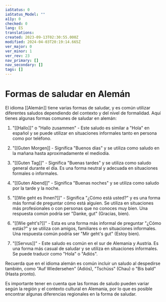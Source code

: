 ```yaml
---
iaStatus: 0
iaStatus_Model: ""
a11y: 0
checked: 0
lang: ES
translations: 
created: 2023-09-13T02:30:55.000Z
modified: 2024-04-03T20:19:14.665Z
ver_major: 0
ver_minor: 1
ver_rev: 23
nav_primary: []
nav_secondary: []
tags: []
---
```

# Formas de saludar en Alemán
	
El idioma [[Alemán]] tiene varias formas de saludar, y es común utilizar diferentes saludos dependiendo del contexto y del nivel de formalidad. Aquí tienes algunas formas comunes de saludar en alemán:

1. "[[Hallo]]" o "Hallo zusammen" - Este saludo es similar a "Hola" en español y se puede utilizar en situaciones informales tanto en persona como por teléfono.
    
2. "[[Guten Morgen]] - Significa "Buenos días" y se utiliza como saludo en la mañana hasta aproximadamente el mediodía.
    
3. "[[Guten Tag]]" - Significa "Buenas tardes" y se utiliza como saludo general durante el día. Es una forma neutral y adecuada en situaciones formales o informales.
    
4. "[[Guten Abend]]" - Significa "Buenas noches" y se utiliza como saludo por la tarde y la noche.
    
5. "[[Wie geht es Ihnen?]]" - Significa "¿Cómo está usted?" y es una forma más formal de preguntar cómo está alguien. Se utiliza en situaciones más profesionales o con personas que no conoces muy bien. Una respuesta común podría ser "Danke, gut" (Gracias, bien).
    
6. "[[Wie geht's?]]" - Esta es una forma más informal de preguntar "¿Cómo estás?" y se utiliza con amigos, familiares o en situaciones informales. Una respuesta común podría ser "Mir geht's gut" (Estoy bien).
    
7. "[[Servus]]" - Este saludo es común en el sur de Alemania y Austria. Es una forma más casual de saludar y se utiliza en situaciones informales. Se puede traducir como "Hola" o "Adiós".
    

Recuerda que en el idioma alemán es común incluir un saludo al despedirse también, como "Auf Wiedersehen" (Adiós), "Tschüss" (Chau) o "Bis bald" (Hasta pronto).

Es importante tener en cuenta que las formas de saludo pueden variar según la región y el contexto cultural en Alemania, por lo que es posible encontrar algunas diferencias regionales en la forma de saludar.